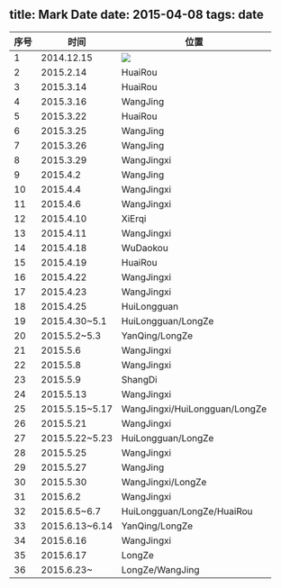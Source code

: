 title: Mark Date
date: 2015-04-08
tags: date
---

|序号|时间|位置|
|----|----|----|
|1|2014.12.15|![](/images/date/air.png)|
|2|2015.2.14|HuaiRou|
|3|2015.3.14|HuaiRou|
|4|2015.3.16|WangJing|
|5|2015.3.22|HuaiRou|
|6|2015.3.25|WangJing|
|7|2015.3.26|WangJing|
|8|2015.3.29|WangJingxi|
|9|2015.4.2|WangJing|
|10|2015.4.4|WangJingxi|
|11|2015.4.6|WangJingxi|
|12|2015.4.10|XiErqi|
|13|2015.4.11|WangJingxi|
|14|2015.4.18|WuDaokou|
|15|2015.4.19|HuaiRou|
|16|2015.4.22|WangJingxi|
|17|2015.4.23|WangJingxi|
|18|2015.4.25|HuiLongguan|
|19|2015.4.30~5.1|HuiLongguan/LongZe|
|20|2015.5.2~5.3|YanQing/LongZe|
|21|2015.5.6|WangJingxi|
|22|2015.5.8|WangJingxi|
|23|2015.5.9|ShangDi|
|24|2015.5.13|WangJingxi|
|25|2015.5.15~5.17|WangJingxi/HuiLongguan/LongZe|
|26|2015.5.21|WangJingxi|
|27|2015.5.22~5.23|HuiLongguan/LongZe|
|28|2015.5.25|WangJingxi|
|29|2015.5.27|WangJing|
|30|2015.5.30|WangJingxi/LongZe|
|31|2015.6.2|WangJingxi|
|32|2015.6.5~6.7|HuiLongguan/LongZe/HuaiRou|
|33|2015.6.13~6.14|YanQing/LongZe|
|34|2015.6.16|WangJingxi|
|35|2015.6.17|LongZe|
|36|2015.6.23~|LongZe/WangJing|